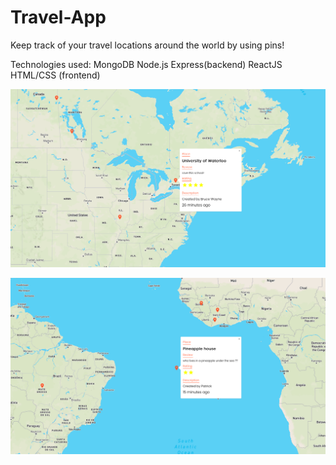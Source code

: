 # Travel-App
Keep track of your travel locations around the world by using pins!


Technologies used: MongoDB Node.js Express(backend) ReactJS HTML/CSS (frontend)

![](images/img11.png)

![](images/img2.png)







